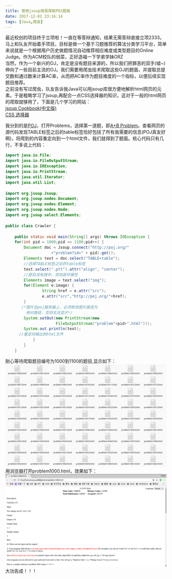 ```yaml
---
title: 使用jsoup简易爬取POJ题面
date: 2017-12-01 23:16:14
tags: [Java,爬虫]
---
```

最近校创的项目终于立项啦！一直在等答辩通知，结果无需答辩直接立项2333。马上和队友开始着手项目，目标是做一个基于习题推荐的算法分类学习平台，简单来说就是一个根据用户历史做题情况自动推荐相应难度或类型题目的Online Judge。作为ACM校队的弱菜，正好造福一下学弟学妹ORZ  
当然，作为一个新兴的OJ，肯定是没有题目来源的，所以我们把罪恶的双手(嘘~)伸向了一些目前主流的OJ。我们需要用爬虫技术爬取这些OJ的题面，并提取总提交数和通过数来计算AC率，从而把AC率作为题目难度的一个指标，以便后续实现题目推荐。  
之前没有写过爬虫，队友告诉我Java可以用jsoup库很方便地解析html网页的元素。于是粗略学习了jsoup,再配合一点CSS选择器的知识，这对于一般的html网页的爬取就够用了，下面是几个学习的网站：  
[jsoup Cookbook(中文版)](http://www.open-open.com/jsoup/)    
[CSS 选择器](http://www.w3school.com.cn/cssref/css_selectors.asp)

我分到的是[POJ](http://poj.org/)，打开Problems，选择第一道题，即[A+B Problem](http://poj.org/problem?id=1000)。查看网页的源代码发现TABLE标签之后的table标签恰好包括了所有我需要的信息(POJ真友好啊)，将爬到的内容重定向到一个html文件，我们就得到了题面。核心代码只有几行，不多说上代码：  
```java
import java.io.File;
import java.io.FileOutputStream;
import java.io.IOException;
import java.io.PrintStream;
import java.util.Iterator;
import java.util.List;

import org.jsoup.Jsoup;
import org.jsoup.nodes.Document;
import org.jsoup.nodes.Element;
import org.jsoup.nodes.Node;
import org.jsoup.select.Elements;

public class Crawler {

	public static void main(String[] args) throws IOException {
	for(int pid = 1000;pid <= 1100;pid++) {
		Document doc = Jsoup.connect("http://poj.org/"
                    +"problem?id=" + pid).get();
        Elements text = doc.select("TABLE+table");
        //选择TABLE标签之后的table标签
	    text.select(".ptt").attr("align", "center");
        //题目没有居中，添加居中属性
        Elements image = text.select("img");
		for(Element e:image) {
				String href = e.attr("src");
				e.attr("src","http://poj.org/"+href);
        }
       /*图片在poj服务器上，必须修改图片路径为
         绝对路径，否则无法显示*/					
        System.setOut(new PrintStream(new 
                      FileOutputStream("problem"+pid+".html")));
        System.out.println(text);
      //重定向输出到html文件
            }
		}
	}
```
耐心等待爬取题目编号为1000到1100的题目,显示如下：  
![fail](使用jsoup简易爬取POJ题面/1.png)  
用浏览器打开problem1000.html，效果如下：  
![fail](使用jsoup简易爬取POJ题面/2.png)  
大功告成！！！  